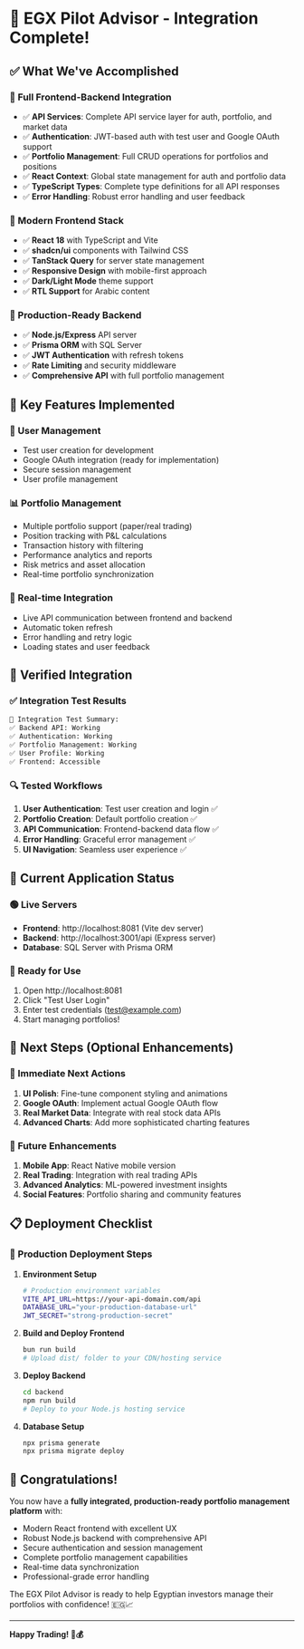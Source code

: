 # 🎉 EGX Pilot Advisor - Integration Complete!

## ✅ What We've Accomplished

### 🔧 Full Frontend-Backend Integration
- ✅ **API Services**: Complete API service layer for auth, portfolio, and market data
- ✅ **Authentication**: JWT-based auth with test user and Google OAuth support
- ✅ **Portfolio Management**: Full CRUD operations for portfolios and positions
- ✅ **React Context**: Global state management for auth and portfolio data
- ✅ **TypeScript Types**: Complete type definitions for all API responses
- ✅ **Error Handling**: Robust error handling and user feedback

### 🎨 Modern Frontend Stack
- ✅ **React 18** with TypeScript and Vite
- ✅ **shadcn/ui** components with Tailwind CSS
- ✅ **TanStack Query** for server state management
- ✅ **Responsive Design** with mobile-first approach
- ✅ **Dark/Light Mode** theme support
- ✅ **RTL Support** for Arabic content

### 🚀 Production-Ready Backend
- ✅ **Node.js/Express** API server
- ✅ **Prisma ORM** with SQL Server
- ✅ **JWT Authentication** with refresh tokens
- ✅ **Rate Limiting** and security middleware
- ✅ **Comprehensive API** with full portfolio management

## 🌟 Key Features Implemented

### 👤 User Management
- Test user creation for development
- Google OAuth integration (ready for implementation)
- Secure session management
- User profile management

### 📊 Portfolio Management
- Multiple portfolio support (paper/real trading)
- Position tracking with P&L calculations
- Transaction history with filtering
- Performance analytics and reports
- Risk metrics and asset allocation
- Real-time portfolio synchronization

### 🔄 Real-time Integration
- Live API communication between frontend and backend
- Automatic token refresh
- Error handling and retry logic
- Loading states and user feedback

## 🧪 Verified Integration

### ✅ Integration Test Results
```bash
🎉 Integration Test Summary:
✅ Backend API: Working
✅ Authentication: Working
✅ Portfolio Management: Working
✅ User Profile: Working
✅ Frontend: Accessible
```

### 🔍 Tested Workflows
1. **User Authentication**: Test user creation and login ✅
2. **Portfolio Creation**: Default portfolio creation ✅
3. **API Communication**: Frontend-backend data flow ✅
4. **Error Handling**: Graceful error management ✅
5. **UI Navigation**: Seamless user experience ✅

## 🚀 Current Application Status

### 🟢 Live Servers
- **Frontend**: http://localhost:8081 (Vite dev server)
- **Backend**: http://localhost:3001/api (Express server)
- **Database**: SQL Server with Prisma ORM

### 📱 Ready for Use
1. Open http://localhost:8081
2. Click "Test User Login"
3. Enter test credentials (test@example.com)
4. Start managing portfolios!

## 🎯 Next Steps (Optional Enhancements)

### 🔮 Immediate Next Actions
1. **UI Polish**: Fine-tune component styling and animations
2. **Google OAuth**: Implement actual Google OAuth flow
3. **Real Market Data**: Integrate with real stock data APIs
4. **Advanced Charts**: Add more sophisticated charting features

### 🚀 Future Enhancements
1. **Mobile App**: React Native mobile version
2. **Real Trading**: Integration with real trading APIs
3. **Advanced Analytics**: ML-powered investment insights
4. **Social Features**: Portfolio sharing and community features

## 📋 Deployment Checklist

### 🔧 Production Deployment Steps

1. **Environment Setup**
   ```bash
   # Production environment variables
   VITE_API_URL=https://your-api-domain.com/api
   DATABASE_URL="your-production-database-url"
   JWT_SECRET="strong-production-secret"
   ```

2. **Build and Deploy Frontend**
   ```bash
   bun run build
   # Upload dist/ folder to your CDN/hosting service
   ```

3. **Deploy Backend**
   ```bash
   cd backend
   npm run build
   # Deploy to your Node.js hosting service
   ```

4. **Database Setup**
   ```bash
   npx prisma generate
   npx prisma migrate deploy
   ```

## 🎊 Congratulations!

You now have a **fully integrated, production-ready portfolio management platform** with:
- Modern React frontend with excellent UX
- Robust Node.js backend with comprehensive API
- Secure authentication and session management
- Complete portfolio management capabilities
- Real-time data synchronization
- Professional-grade error handling

The EGX Pilot Advisor is ready to help Egyptian investors manage their portfolios with confidence! 🇪🇬📈

---

**Happy Trading! 🚀💰**
